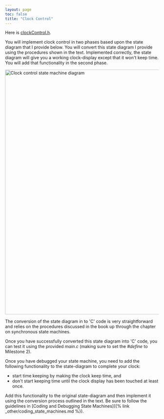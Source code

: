 ```yaml
---
layout: page
toc: false
title: "Clock Control"
---
```



Here is [clockControl.h](https://github.com/byu-cpe/ecen330_student/blob/master/lab4/clockControl.h). 


You will implement clock control in two phases based upon the state diagram that I provide below. You will convert this state diagram I provide using the procedures shown in the text. Implemented correctly, the state diagram will give you a working clock-display except that it won't keep time. You will add that functionality in the second phase.

<img src="{% link media/lab4/clockstatemachine.jpg %}" width="800" alt="Clock control state machine diagram">

The conversion of the state diagram in to 'C' code is very straightforward and relies on the procedures discussed in the book up through the chapter on synchronous state machines.

Once you have successfully converted this state diagram into 'C' code, you can test it using the provided *main.c* (making sure to set the *#define* to Milestone 2). 

Once you have debugged your state machine, you need to add the following functionality to the state-diagram to complete your clock:
  - start time keeping by making the clock keep time, and
  - don't start keeping time until the clock display has been touched at least once.

Add this functionality to the original state-diagram and then implement it using the conversion process outlined in the text.  Be sure to follow the guidelines in [Coding and Debugging State Machines]({% link _other/coding_state_machines.md %}).

